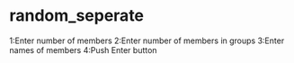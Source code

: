 # random_seperate
1:Enter number of members
2:Enter number of members in groups
3:Enter names of members
4:Push Enter button
